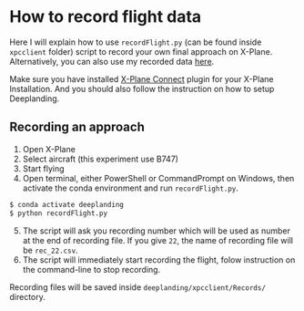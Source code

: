 # How to record flight data
Here I will explain how to use `recordFlight.py` (can be found inside `xpcclient` folder) script to record your own final approach on X-Plane. Alternatively, you can also use my recorded data [here](https://drive.google.com/file/d/1XndXPOW-HnZZo4P5uyb_17sEKGBRwjzn/view?usp=share_link).

Make sure you have installed [X-Plane Connect](https://github.com/nasa/XPlaneConnect) plugin for your X-Plane Installation. And you should also follow the instruction on how to setup Deeplanding.

## Recording an approach
1. Open X-Plane
2. Select aircraft (this experiment use B747)
3. Start flying
4. Open terminal, either PowerShell or CommandPrompt on Windows, then activate the conda environment and run `recordFlight.py`.
```bash
$ conda activate deeplanding
$ python recordFlight.py
```
5. The script will ask you recording number which will be used as number at the end of recording file. If you give `22`, the name of recording file will be `rec_22.csv`.
6. The script will immediately start recording the flight, folow instruction on the command-line to stop recording.

Recording files will be saved inside `deeplanding/xpcclient/Records/` directory.
